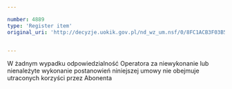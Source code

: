 ```yaml
---

number: 4889
type: 'Register item'
original_uri: 'http://decyzje.uokik.gov.pl/nd_wz_um.nsf/0/8FC1ACB3F03B5F7EC1257B8A00355EE6?OpenDocument'


---
```


W żadnym wypadku odpowiedzialność Operatora za niewykonanie lub nienależyte wykonanie postanowień niniejszej umowy nie obejmuje utraconych korzyści przez Abonenta
